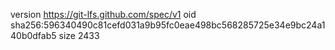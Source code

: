 version https://git-lfs.github.com/spec/v1
oid sha256:596340490c81cefd031a9b95fc0eae498bc568285725e34e9bc24a140b0dfab5
size 2433
